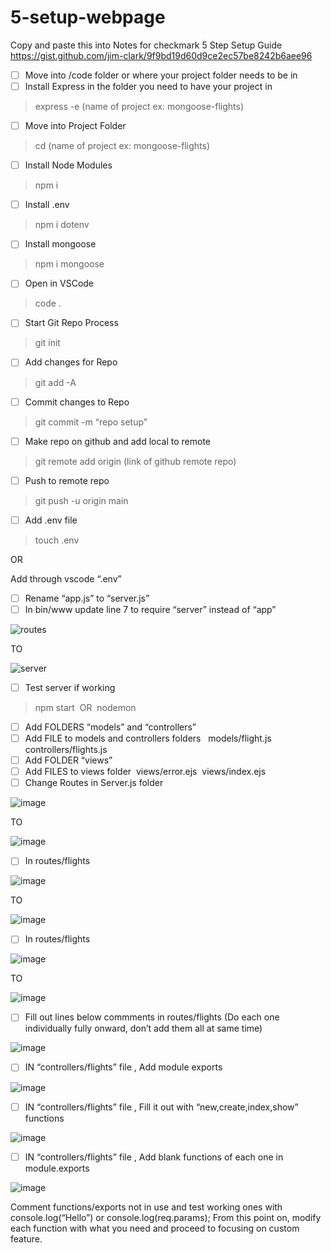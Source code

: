 # 5-setup-webpage
Copy and paste this into Notes for checkmark
5 Step Setup Guide
 https://gist.github.com/jim-clark/9f9bd19d60d9ce2ec57be8242b6aee96

- [ ] Move into /code folder or where your project folder needs to be in
- [ ] Install Express in the folder you need to have your project in 
> express -e (name of project ex: mongoose-flights)
- [ ] Move into Project Folder
> cd (name of project ex: mongoose-flights)
- [ ] Install Node Modules 
> npm i
- [ ] Install .env 
> npm i dotenv
- [ ] Install mongoose 
> npm i mongoose
- [ ] Open in VSCode 
> code .
- [ ] Start Git Repo Process 
> git init
- [ ] Add changes for Repo 
> git add -A
- [ ] Commit changes to Repo 
> git commit -m “repo setup”
- [ ] Make repo on github and add local to remote 
> git remote add origin (link of github remote repo)
- [ ] Push to remote repo 
> git push -u origin main
- [ ] Add .env file
> touch .env

OR

Add through vscode “.env”

- [ ] Rename “app.js” to “server.js”
- [ ] In bin/www update line 7 to require “server” instead of “app”

![routes](https://i.imgur.com/IvNxOxC.png)

TO

![server](https://i.imgur.com/E2990JD.png)

- [ ] Test server if working 
> npm start 
OR 
> nodemon
- [ ] Add FOLDERS “models” and “controllers”
- [ ] Add FILE to models and controllers folders  
models/flight.js 
controllers/flights.js
- [ ] Add FOLDER “views”
- [ ] Add FILES to views folder 
views/error.ejs 
views/index.ejs
- [ ] Change Routes in Server.js folder

![image](https://i.imgur.com/QYX8FVJ.png)

TO

![image](https://i.imgur.com/CcJcroV.png)

- [ ] In routes/flights

![image](https://i.imgur.com/LlZKKIs.png)

TO

![image](https://i.imgur.com/zWXGxXf.png)

- [ ] In routes/flights

![image](https://i.imgur.com/bN0ar2H.png)

TO

![image](https://i.imgur.com/DXgULKG.png)

- [ ] Fill out lines below commments in routes/flights (Do each one individually fully onward, don’t add them all at same time)

![image](https://i.imgur.com/lAEBe99.png)

- [ ] IN “controllers/flights” file , Add module exports

![image](https://i.imgur.com/1Eep0Mn.png)

- [ ] IN “controllers/flights” file , Fill it out with “new,create,index,show” functions

![image](https://i.imgur.com/QjP2TdJ.png)

- [ ] IN “controllers/flights” file , Add blank functions of each one in module.exports

![image](https://i.imgur.com/uZV7Ulk.png)

Comment functions/exports not in use and test working ones with console.log(“Hello”) or console.log(req.params);
From this point on, modify each function with what you need and proceed to focusing on custom feature.
